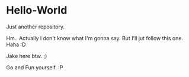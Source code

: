 # Hello-World
Just another repository.

Hm.. Actually I don't know what I'm gonna say. But I'll jut follow this one. Haha :D 

Jake here btw. ;)

Go and Fun yourself. :P
